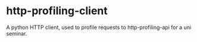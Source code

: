 # http-profiling-client
A python HTTP client, used to profile requests to http-profiling-api for a uni seminar.

